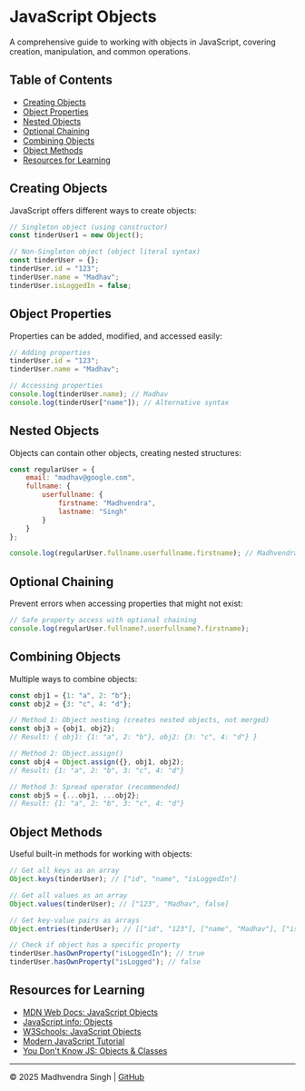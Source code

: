 # JavaScript Objects

A comprehensive guide to working with objects in JavaScript, covering creation, manipulation, and common operations.

## Table of Contents
- [Creating Objects](#creating-objects)
- [Object Properties](#object-properties)
- [Nested Objects](#nested-objects)
- [Optional Chaining](#optional-chaining)
- [Combining Objects](#combining-objects)
- [Object Methods](#object-methods)
- [Resources for Learning](#resources-for-learning)

## Creating Objects

JavaScript offers different ways to create objects:

```javascript
// Singleton object (using constructor)
const tinderUser1 = new Object();

// Non-Singleton object (object literal syntax)
const tinderUser = {};
tinderUser.id = "123";
tinderUser.name = "Madhav";
tinderUser.isLoggedIn = false;
```

## Object Properties

Properties can be added, modified, and accessed easily:

```javascript
// Adding properties
tinderUser.id = "123";
tinderUser.name = "Madhav";

// Accessing properties
console.log(tinderUser.name); // Madhav
console.log(tinderUser["name"]); // Alternative syntax
```

## Nested Objects

Objects can contain other objects, creating nested structures:

```javascript
const regularUser = {
    email: "madhav@google.com",
    fullname: {
        userfullname: {
            firstname: "Madhvendra",
            lastname: "Singh"
        }
    }
};

console.log(regularUser.fullname.userfullname.firstname); // Madhvendra
```

## Optional Chaining

Prevent errors when accessing properties that might not exist:

```javascript
// Safe property access with optional chaining
console.log(regularUser.fullname?.userfullname?.firstname);
```

## Combining Objects

Multiple ways to combine objects:

```javascript
const obj1 = {1: "a", 2: "b"};
const obj2 = {3: "c", 4: "d"};

// Method 1: Object nesting (creates nested objects, not merged)
const obj3 = {obj1, obj2};
// Result: { obj1: {1: "a", 2: "b"}, obj2: {3: "c", 4: "d"} }

// Method 2: Object.assign()
const obj4 = Object.assign({}, obj1, obj2);
// Result: {1: "a", 2: "b", 3: "c", 4: "d"}

// Method 3: Spread operator (recommended)
const obj5 = {...obj1, ...obj2};
// Result: {1: "a", 2: "b", 3: "c", 4: "d"}
```

## Object Methods

Useful built-in methods for working with objects:

```javascript
// Get all keys as an array
Object.keys(tinderUser); // ["id", "name", "isLoggedIn"]

// Get all values as an array
Object.values(tinderUser); // ["123", "Madhav", false]

// Get key-value pairs as arrays
Object.entries(tinderUser); // [["id", "123"], ["name", "Madhav"], ["isLoggedIn", false]]

// Check if object has a specific property
tinderUser.hasOwnProperty("isLoggedIn"); // true
tinderUser.hasOwnProperty("isLogged"); // false
```

## Resources for Learning

- [MDN Web Docs: JavaScript Objects](https://developer.mozilla.org/en-US/docs/Web/JavaScript/Reference/Global_Objects/Object)
- [JavaScript.info: Objects](https://javascript.info/object)
- [W3Schools: JavaScript Objects](https://www.w3schools.com/js/js_objects.asp)
- [Modern JavaScript Tutorial](https://javascript.info/)
- [You Don't Know JS: Objects & Classes](https://github.com/getify/You-Dont-Know-JS/blob/2nd-ed/objects-classes/README.md)


---

© 2025 Madhvendra Singh | [GitHub](https://github.com/madhvendrasingh007)
